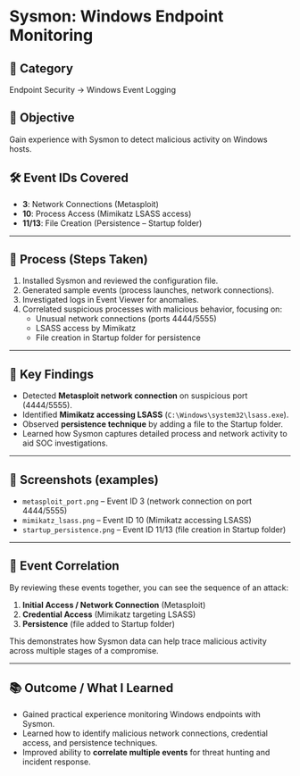 # Sysmon: Windows Endpoint Monitoring

## 📂 Category  
Endpoint Security → Windows Event Logging  

## 🎯 Objective  
Gain experience with Sysmon to detect malicious activity on Windows hosts.

## 🛠️ Event IDs Covered  
- **3**: Network Connections (Metasploit)  
- **10**: Process Access (Mimikatz LSASS access)  
- **11/13**: File Creation (Persistence – Startup folder)  

---

## 📝 Process (Steps Taken)  
1. Installed Sysmon and reviewed the configuration file.  
2. Generated sample events (process launches, network connections).  
3. Investigated logs in Event Viewer for anomalies.  
4. Correlated suspicious processes with malicious behavior, focusing on:  
   - Unusual network connections (ports 4444/5555)  
   - LSASS access by Mimikatz  
   - File creation in Startup folder for persistence  

---

## 🔑 Key Findings  
- Detected **Metasploit network connection** on suspicious port (4444/5555).  
- Identified **Mimikatz accessing LSASS** (`C:\Windows\system32\lsass.exe`).  
- Observed **persistence technique** by adding a file to the Startup folder.  
- Learned how Sysmon captures detailed process and network activity to aid SOC investigations.  

---

## 📸 Screenshots (examples)  
- `metasploit_port.png` – Event ID 3 (network connection on port 4444/5555)  
- `mimikatz_lsass.png` – Event ID 10 (Mimikatz accessing LSASS)  
- `startup_persistence.png` – Event ID 11/13 (file creation in Startup folder)  

---

## 🔗 Event Correlation  
By reviewing these events together, you can see the sequence of an attack:  
1. **Initial Access / Network Connection** (Metasploit)  
2. **Credential Access** (Mimikatz targeting LSASS)  
3. **Persistence** (file added to Startup folder)  

This demonstrates how Sysmon data can help trace malicious activity across multiple stages of a compromise.  

---

## 📚 Outcome / What I Learned  
- Gained practical experience monitoring Windows endpoints with Sysmon.  
- Learned how to identify malicious network connections, credential access, and persistence techniques.  
- Improved ability to **correlate multiple events** for threat hunting and incident response.  

